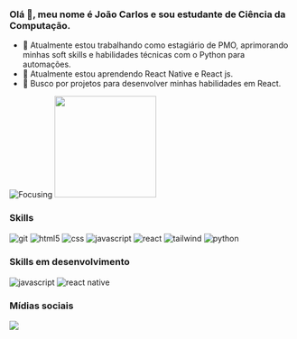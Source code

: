 ### Olá 👋, meu nome é João Carlos e sou estudante de Ciência da Computação.
- 🔭 Atualmente estou trabalhando como estagiário de PMO, aprimorando minhas soft skills e habilidades técnicas com o Python para automações.
- 🌱 Atualmente estou aprendendo React Native e React js.
- 🤝 Busco por projetos para desenvolver minhas habilidades em React.

![Focusing](https://github-readme-stats.vercel.app/api?username=Carrllosz&show_icons=true&theme=dracula)
<img src="https://github-readme-stats.vercel.app/api/top-langs/?username=Carrllosz&layout=compact&theme=dracula&locale=pt-br&text_color=FFFFFD&title_color=FCFCFC&card_width=450&langs_count=12" height="180em">


### Skills
<div style="display: inline_block">
    <img align="center" alt="git" src="https://img.shields.io/badge/GIT-E44C30?style=for-the-badge&logo=git&logoColor=white">
    <img align="center" alt="html5" src="https://img.shields.io/badge/HTML5-E34F26?style=for-the-badge&logo=html5&logoColor=white">
    <img align="center" alt="css" src="https://img.shields.io/badge/CSS-239120?&style=for-the-badge&logo=css3&logoColor=white">
    <img align="center" alt="javascript" src="https://img.shields.io/badge/JavaScript-F7DF1E?style=for-the-badge&logo=javascript&logoColor=black">
    <img align="center" alt="react" src="https://img.shields.io/badge/React-20232A?style=for-the-badge&logo=react&logoColor=61DAFB">
    <img align="center" alt="tailwind" src="https://img.shields.io/badge/Tailwind_CSS-38B2AC?style=for-the-badge&logo=tailwind-css&logoColor=white">
    <img align="center" alt="python" src="https://img.shields.io/badge/Python-14354C?style=for-the-badge&logo=python&logoColor=white">
</div>

### Skills em desenvolvimento
<div style="display: inline_block">
    <img align="center" alt="javascript" src="https://img.shields.io/badge/JavaScript-F7DF1E?style=for-the-badge&logo=javascript&logoColor=black">
    <img align="center" alt="react native" src="https://img.shields.io/badge/React_Native-20232A?style=for-the-badge&logo=react&logoColor=61DAFB">    
</div>

### Mídias sociais
[<img src="https://img.shields.io/badge/linkedin-%230077B5.svg?&style=for-the-badge&logo=linkedin&logoColor=white" />](https://www.linkedin.com/in/Carrllosz/)
